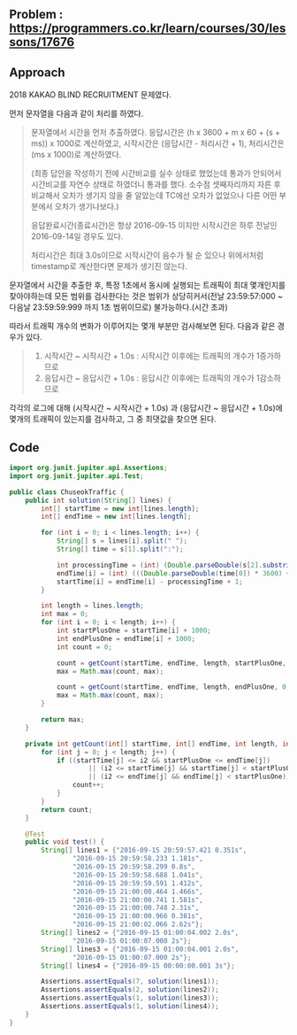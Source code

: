 ## Problem : https://programmers.co.kr/learn/courses/30/lessons/17676

## Approach

2018 KAKAO BLIND RECRUITMENT 문제였다.

먼저 문자열을 다음과 같이 처리를 하였다.

> 문자열에서 시간을 먼저 추출하였다. 응답시간은 (h x 3600 + m x 60 + (s + ms)) x 1000로 계산하였고,
> 시작시간은 (응답시간 - 처리시간 + 1), 처리시간은 (ms x 1000)로 계산하였다.
>
> (최종 답안을 작성하기 전에 시간비교를 실수 상태로 했었는데 통과가 안되어서 시간비교를 자연수 상태로 하였더니 통과를 했다. 소수점 셋째자리까지 자른 후 비교해서 오차가 생기지 않을 줄 알았는데 TC에선 오차가 없었으나 다른 어떤 부분에서 오차가 생기나보다.) 
>
> 응답완료시간(종료시간)은 항상 2016-09-15 이지만 시작시간은 하루 전날인 2016-09-14일 경우도 있다.
>
> 처리시간은 최대 3.0s이므로 시작시간이 음수가 될 순 있으나 위에서처럼 timestamp로 계산한다면 문제가 생기진 않는다.

문자열에서 시간을 추출한 후, 특정 1초에서 동시에 실행되는 트래픽이 최대 몇개인지를 찾아야하는데 모든 범위를 검사한다는 것은 범위가 상당히커서(전날 23:59:57:000 ~ 다음날 23:59:59:999 까지 1초 범위이므로) 불가능하다.(시간 초과)

따라서 트래픽 개수의 변화가 이루어지는 몇개 부분만 검사해보면 된다. 다음과 같은 경우가 있다.

> 1. 시작시간 ~ 시작시간 + 1.0s : 시작시간 이후에는 트래픽의 개수가 1증가하므로
> 2. 응답시간 ~ 응답시간 + 1.0s : 응답시간 이후에는 트래픽의 개수가 1감소하므로

각각의 로그에 대해 (시작시간 ~ 시작시간 + 1.0s) 과 (응답시간 ~ 응답시간 + 1.0s)에 몇개의 트래픽이 있는지를 검사하고, 그 중 최댓값을 찾으면 된다.

## Code

```java
import org.junit.jupiter.api.Assertions;
import org.junit.jupiter.api.Test;

public class ChuseokTraffic {
    public int solution(String[] lines) {
        int[] startTime = new int[lines.length];
        int[] endTime = new int[lines.length];

        for (int i = 0; i < lines.length; i++) {
            String[] s = lines[i].split(" ");
            String[] time = s[1].split(":");

            int processingTime = (int) (Double.parseDouble(s[2].substring(0, s[2].length() - 1)) * 1000);
            endTime[i] = (int) (((Double.parseDouble(time[0]) * 3600) + (Double.parseDouble(time[1]) * 60) + Double.parseDouble(time[2])) * 1000);
            startTime[i] = endTime[i] - processingTime + 1;
        }

        int length = lines.length;
        int max = 0;
        for (int i = 0; i < length; i++) {
            int startPlusOne = startTime[i] + 1000;
            int endPlusOne = endTime[i] + 1000;
            int count = 0;

            count = getCount(startTime, endTime, length, startPlusOne, 0, startTime[i], i);
            max = Math.max(count, max);

            count = getCount(startTime, endTime, length, endPlusOne, 0, endTime[i], i);
            max = Math.max(count, max);
        }

        return max;
    }

    private int getCount(int[] startTime, int[] endTime, int length, int startPlusOne, int count, int i2, int i) {
        for (int j = 0; j < length; j++) {
            if ((startTime[j] <= i2 && startPlusOne <= endTime[j])
                    || (i2 <= startTime[j] && startTime[j] < startPlusOne)
                    || (i2 <= endTime[j] && endTime[j] < startPlusOne)) {
                count++;
            }
        }
        return count;
    }

    @Test
    public void test() {
        String[] lines1 = {"2016-09-15 20:59:57.421 0.351s",
                "2016-09-15 20:59:58.233 1.181s",
                "2016-09-15 20:59:58.299 0.8s",
                "2016-09-15 20:59:58.688 1.041s",
                "2016-09-15 20:59:59.591 1.412s",
                "2016-09-15 21:00:00.464 1.466s",
                "2016-09-15 21:00:00.741 1.581s",
                "2016-09-15 21:00:00.748 2.31s",
                "2016-09-15 21:00:00.966 0.381s",
                "2016-09-15 21:00:02.066 2.62s"};
        String[] lines2 = {"2016-09-15 01:00:04.002 2.0s",
                "2016-09-15 01:00:07.000 2s"};
        String[] lines3 = {"2016-09-15 01:00:04.001 2.0s",
                "2016-09-15 01:00:07.000 2s"};
        String[] lines4 = {"2016-09-15 00:00:00.001 3s"};

        Assertions.assertEquals(7, solution(lines1));
        Assertions.assertEquals(2, solution(lines2));
        Assertions.assertEquals(1, solution(lines3));
        Assertions.assertEquals(1, solution(lines4));
    }
}

```

